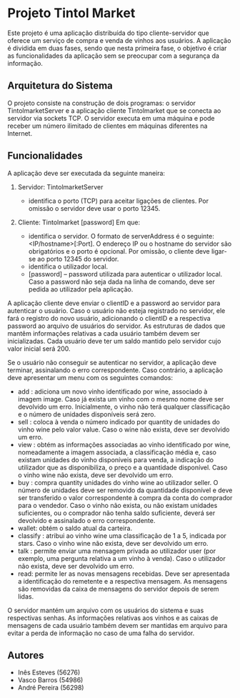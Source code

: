 # Projeto Tintol Market

Este projeto é uma aplicação distribuída do tipo cliente-servidor que oferece um serviço de compra e venda de vinhos aos usuários. A aplicação é dividida em duas fases, sendo que nesta primeira fase, o objetivo é criar as funcionalidades da aplicação sem se preocupar com a segurança da informação.

## Arquitetura do Sistema

O projeto consiste na construção de dois programas: o servidor TintolmarketServer e a aplicação cliente Tintolmarket que se conecta ao servidor via sockets TCP. O servidor executa em uma máquina e pode receber um número ilimitado de clientes em máquinas diferentes na Internet.

## Funcionalidades

A aplicação deve ser executada da seguinte maneira:

1. Servidor:
   TintolmarketServer <port>
   - <port> identifica o porto (TCP) para aceitar ligações de clientes. Por omissão o servidor deve usar o porto 12345.

2. Cliente:
   Tintolmarket <serverAddress> <userID> [password]
   Em que:
   - <serverAddress> identifica o servidor. O formato de serverAddress é o seguinte: <IP/hostname>[:Port]. O endereço IP ou o hostname do servidor são obrigatórios e o porto é opcional. Por omissão, o cliente deve ligar-se ao porto 12345 do servidor.
   - <clientID> identifica o utilizador local.
   - [password] – password utilizada para autenticar o utilizador local. Caso a password não seja dada na linha de comando, deve ser pedida ao utilizador pela aplicação.

A aplicação cliente deve enviar o clientID e a password ao servidor para autenticar o usuário. Caso o usuário não esteja registrado no servidor, ele fará o registro do novo usuário, adicionando o clientID e a respectiva password ao arquivo de usuários do servidor. As estruturas de dados que mantêm informações relativas a cada usuário também devem ser inicializadas. Cada usuário deve ter um saldo mantido pelo servidor cujo valor inicial será 200.

Se o usuário não conseguir se autenticar no servidor, a aplicação deve terminar, assinalando o erro correspondente. Caso contrário, a aplicação deve apresentar um menu com os seguintes comandos:

- add <wine> <image>: adiciona um novo vinho identificado por wine, associado à imagem image. Caso já exista um vinho com o mesmo nome deve ser devolvido um erro. Inicialmente, o vinho não terá qualquer classificação e o número de unidades disponíveis será zero.
- sell <wine> <value> <quantity>: coloca à venda o número indicado por quantity de unidades do vinho wine pelo valor value. Caso o wine não exista, deve ser devolvido um erro.
- view <wine>: obtém as informações associadas ao vinho identificado por wine, nomeadamente a imagem associada, a classificação média e, caso existam unidades do vinho disponíveis para venda, a indicação do utilizador que as disponibiliza, o preço e a quantidade disponível. Caso o vinho wine não exista, deve ser devolvido um erro.
- buy <wine> <seller> <quantity>: compra quantity unidades do vinho wine ao utilizador seller. O número de unidades deve ser removido da quantidade disponível e deve ser transferido o valor correspondente à compra da conta do comprador para o vendedor. Caso o vinho não exista, ou não existam unidades suficientes, ou o comprador não tenha saldo suficiente, deverá ser devolvido e assinalado o erro correspondente.
- wallet: obtém o saldo atual da carteira.
- classify <wine> <stars>: atribui ao vinho wine uma classificação de 1 a 5, indicada por stars. Caso o vinho wine não exista, deve ser devolvido um erro.
- talk <user> <message>: permite enviar uma mensagem privada ao utilizador user (por exemplo, uma pergunta relativa a um vinho à venda). Caso o utilizador não exista, deve ser devolvido um erro.
- read: permite ler as novas mensagens recebidas. Deve ser apresentada a identificação do remetente e a respectiva mensagem. As mensagens são removidas da caixa de mensagens do servidor depois de serem lidas.

O servidor mantém um arquivo com os usuários do sistema e suas respectivas senhas. As informações relativas aos vinhos e as caixas de mensagens de cada usuário também devem ser mantidas em arquivo para evitar a perda de informação no caso de uma falha do servidor.

## Autores

- Inês Esteves (56276)
- Vasco Barros (54986)
- André Pereira (56298)